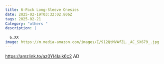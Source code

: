 ```yaml
---
title: 6-Pack Long-Sleeve Onesies
date: 2025-02-19T03:32:02.806Z
tags: 2025-02-21
Category: "others "
description: |
  
  6.XX
image: https://m.media-amazon.com/images/I/912QtMVAfZL._AC_SX679_.jpg
---
```

https://amzlink.to/az0Yl4Iaik6c2   AD